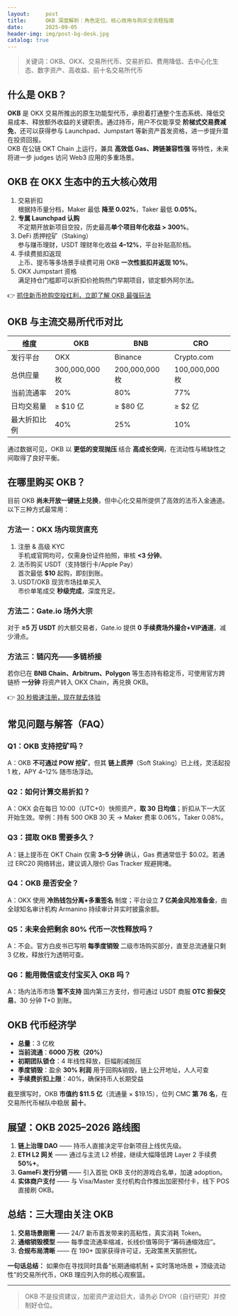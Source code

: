 ```yaml
---
layout:     post
title:      OKB 深度解析：角色定位、核心效用与购买全流程指南
date:       2025-09-05
header-img: img/post-bg-desk.jpg
catalog: true
---
```


> 关键词：OKB、OKX、交易所代币、交易折扣、费用降低、去中心化生态、数字资产、高收益、前十名交易所代币

## 什么是 OKB？

**OKB** 是 OKX 交易所推出的原生功能型代币，承担着打通整个生态系统、降低交易成本、释放额外收益的关键职责。通过持币，用户不仅能享受 **阶梯式交易费减免**，还可以获得参与 Launchpad、Jumpstart 等新资产首发资格，进一步提升潜在投资回报。  
OKB 在公链 OKT Chain 上运行，兼具 **高效低 Gas、跨链兼容性强** 等特性，未来将进一步 judges 访问 Web3 应用的多重场景。

## OKB 在 OKX 生态中的五大核心效用

1. 交易折扣  
   根据持币量分档，Maker 最低 **降至 0.02%**，Taker 最低 **0.05%**。
2. **专属 Launchpad 认购**  
   不定期开放新项目空投，历史最高**单个项目年化收益 > 300%**。
3. DeFi 质押挖矿（Staking）  
   参与赚币理财，USDT 理财年化收益 **4–12%**，平台补贴高阶档。
4. 手续费抵扣返现  
   上币、提币等多场景手续费可用 OKB **一次性抵扣并返现 10%**。
5. OKX Jumpstart 资格  
   满足持仓门槛即可以折扣价抢购热门早期项目，锁定额外阿尔法。

👉 [抓住新币抢购空投红利，立即了解 OKB 最强玩法](https://okxdog.com/)

## OKB 与主流交易所代币对比

| 维度          | OKB            | BNB           | CRO           |
|---------------|----------------|---------------|---------------|
| 发行平台      | OKX            | Binance       | Crypto.com    |
| 总供应量      | 300,000,000 枚 | 200,000,000 枚| 100,000,000 枚|
| 当前流通率    | 20%            | 80%           | 77%           |
| 日均交易量    | ≥ $10 亿       | ≥ $80 亿      | ≥ $2 亿       |
| 最大折扣比例  | 40%            | 25%           | 10%           |

通过数据可见，OKB 以 **更低的变现抛压** 结合 **高成长空间**，在流动性与稀缺性之间取得了良好平衡。

## 在哪里购买 OKB？

目前 OKB **尚未开放一键链上兑换**，但中心化交易所提供了高效的法币入金通道。以下三种方式最常用：

### 方法一：OKX 场内现货直充

1. 注册 & 高级 KYC  
   手机或官网均可，仅需身份证件拍照，审核 **<3 分钟**。
2. 法币购买 USDT（支持银行卡/Apple Pay）  
   首次最低 **$10** 起购，即刻到账。
3. USDT/OKB 现货市场挂单买入  
   市价单笔成交 **秒级完成**，深度充足。

### 方法二：Gate.io 场外大宗

对于 **≥5 万 USDT** 的大额交易者，Gate.io 提供 **0 手续费场外撮合+VIP通道**，减少滑点。

### 方法三：链闪充——多链桥接

若你已在 **BNB Chain、Arbitrum、Polygon** 等生态持有稳定币，可使用官方跨链桥 **一分钟** 将资产转入 OKX Chain，再兑换 OKB。

👉 [30 秒极速注册，现在就去体验](https://okxdog.com/)

## 常见问题与解答（FAQ）

### Q1：OKB 支持挖矿吗？  
A：OKB **不可通过 POW 挖矿**。但其 **链上质押**（Soft Staking）已上线，灵活起投 1 枚，APY 4–12% 随市场浮动。

### Q2：如何计算交易折扣？  
A：OKX 会在每日 10:00（UTC+0）快照资产，**取 30 日均值**；折扣从下一大区开始生效。举例：持有 500 OKB 30 天 → Maker 费率 0.06%，Taker 0.08%。

### Q3：提取 OKB 需要多久？  
A：链上提币在 OKT Chain 仅需 **3–5 分钟** 确认，Gas 费通常低于 $0.02。若通过 ERC20 网络转出，建议调入限价 Gas Tracker 规避拥堵。

### Q4：OKB 是否安全？  
A：OKX 使用 **冷热钱包分离+多重签名** 制度；平台设立 **7 亿美金风险准备金**，由全球知名审计机构 Armanino 持续审计并实时披露余额。

### Q5：未来会把剩余 80% 代币一次性释放吗？  
A：不会。官方白皮书已写明 **每季度销毁** 二级市场购买部分，直至总流通量只剩 3 亿枚，释放行为透明可查。

### Q6：能用微信或支付宝买入 OKB 吗？  
A：场内法币市场 **暂不支持** 国内第三方支付，但可通过 USDT 商服 **OTC 担保交易**，30 分钟 T+0 到账。

## OKB 代币经济学

- **总量**：3 亿枚  
- **当前流通**：**6000 万枚（20%）**  
- **初期团队锁仓**：4 年线性释放，巨幅削减抛压  
- **季度销毁**：盈余 **30% 利润** 用于回购&销毁，链上公开地址，人人可查  
- **手续费折扣上限**：40%，确保持币人长期受益  

截至撰写时，OKB **市值约 $11.5 亿**（流通量 × $19.15），位列 CMC **第 76 名**，在交易所代币梯队中稳居 **前十**。

## 展望：OKB 2025–2026 路线图

1. **链上治理 DAO** —— 持币人直接决定平台新项目上线优先级。  
2. **ETH L2 网关** —— 通过与主流 L2 桥接，继续大幅降低跨 Layer 2 手续费 **50%+**。  
3. **GameFi 发行分销** —— 引入首批 OKB 支付的游戏白名单，加速 adoption。  
4. **实体商户支付** —— 与 Visa/Master 支付机构合作推出加密预付卡，线下 POS 直接刷 OKB。

## 总结：三大理由关注 OKB

1. **交易场景刚需** —— 24/7 新币首发带来的高粘性，真实消耗 Token。  
2. **通缩销毁模型** —— 每季度流通率缩减，长线价值等同于“筹码通缩效应”。  
3. **合规布局清晰** —— 在 190+ 国家获得许可证，无政策黑天鹅担忧。

**一句话总结：** 如果你在寻找同时具备“长期通缩机制 + 实时落地场景 + 顶级流动性”的交易所代币，OKB 理应列入你的核心观察篮。

---

> OKB 不是投资建议，加密资产波动巨大，请务必 DYOR（自行研究）并控制好仓位。